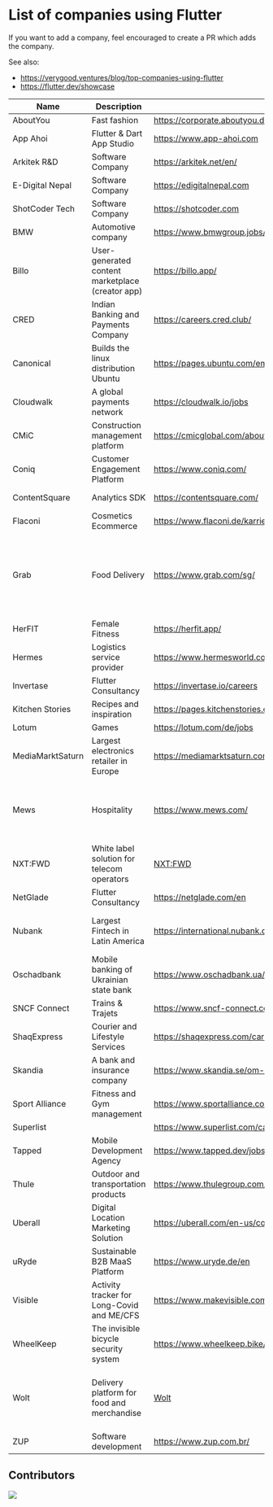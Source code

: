 # List of companies using Flutter

If you want to add a company, feel encouraged to create a PR which adds the company.

See also:

- https://verygood.ventures/blog/top-companies-using-flutter
- https://flutter.dev/showcase

| Name             | Description                                      | Link                                                                                | Country                                                                           |
| ---------------- | ------------------------------------------------ | ----------------------------------------------------------------------------------- | --------------------------------------------------------------------------------- |
| AboutYou         | Fast fashion                                     | https://corporate.aboutyou.de/en/career                                             | Germany                                                                           |
| App Ahoi         | Flutter & Dart App Studio                        | https://www.app-ahoi.com                                                            | Germany                                                                           |
| Arkitek R&D      | Software Company                                 | https://arkitek.net/en/                                                             | Turkey 
| E-Digital Nepal  | Software Company                                 | https://edigitalnepal.com                                                           | Nepal                                                                             |
| ShotCoder Tech   | Software Company                                 | https://shotcoder.com                                                               | Nepal   
| BMW              | Automotive company                               | https://www.bmwgroup.jobs/en.html                                                   | Germany                                                                           |
| Billo            | User-generated content marketplace (creator app) | https://billo.app/                                                                  | United States, Lithuania                                                          |
| CRED             | Indian Banking and Payments Company              | https://careers.cred.club/                                                          | India                                                                             |
| Canonical        | Builds the linux distribution Ubuntu             | https://pages.ubuntu.com/employee_engagement_campaign.html                          | Worldwide                                                                         |
| Cloudwalk        | A global payments network                        | https://cloudwalk.io/jobs                                                           | Brazil                                                                            |
| CMiC             | Construction management platform                 | https://cmicglobal.com/about-us/culture-careers                                     | Canada                                                                            |
| Coniq            | Customer Engagement Platform                     | https://www.coniq.com/                                                              | UK, Spain                                                                         |
| ContentSquare    | Analytics SDK                                    | https://contentsquare.com/                                                          | UK, Spain, France                                                                 |
| Flaconi          | Cosmetics Ecommerce                              | https://www.flaconi.de/karriere/                                                    | Germany                                                                           |
| Grab             | Food Delivery                                    | https://www.grab.com/sg/                                                            | Singapore, Malaysia, Indonesia, Thailand, Vietnam, Philippines, Cambodia, Myanmar |
| HerFIT           | Female Fitness                                   | https://herfit.app/                                                                 | Taiwan                                                                            |
| Hermes           | Logistics service provider                       | https://www.hermesworld.com/de/karriere/karriere-uebersicht/                        | Germany                                                                           |
| Invertase        | Flutter Consultancy                              | https://invertase.io/careers                                                        | Worldwide                                                                         |
| Kitchen Stories  | Recipes and inspiration                          | https://pages.kitchenstories.com/de/career                                          | Germany                                                                           |
| Lotum            | Games                                            | https://lotum.com/de/jobs                                                           | Germany                                                                           |
| MediaMarktSaturn | Largest electronics retailer in Europe           | https://mediamarktsaturn.com/                                                       | Germany, Spain                                                                    |
| Mews             | Hospitality                                      | https://www.mews.com/                                                               | UK, Spain, Czech Republic, Germany, Croatia, Netherlands                          |
| NXT:FWD          | White label solution for telecom operators       | [NXT:FWD](https://www.nxtfwd.com/)                                                  |                                                                                   |
| NetGlade         | Flutter Consultancy                              | https://netglade.com/en                                                             | Czechia                                                                           |
| Nubank           | Largest Fintech in Latin America                 | https://international.nubank.com.br/careers/                                        | Brazil, Germany, Mexico, Colombia                                                 |
| Oschadbank       | Mobile banking of Ukrainian state bank           | https://www.oschadbank.ua/mob-oschad                                                | Ukraine                                                                           |
| SNCF Connect     | Trains & Trajets                                 | https://www.sncf-connect.com/                                                       | France                                                                            |
| ShaqExpress      | Courier and Lifestyle Services                   | https://shaqexpress.com/careers                                                     | Ghana                                                                             |
| Skandia          | A bank and insurance company                     | https://www.skandia.se/om-oss/jobba-hos-oss/                                        | Sweden                                                                            |
| Sport Alliance   | Fitness and Gym management                       | https://www.sportalliance.com/en/                                                   | Europe                                                                            |
| Superlist        |                                                  | https://www.superlist.com/careers                                                   | Germany                                                                           |
| Tapped           | Mobile Development Agency                        | https://www.tapped.dev/jobs/                                                        | Germany                                                                           |
| Thule            | Outdoor and transportation products              | https://www.thulegroup.com/en/career                                                | Worldwide                                                                         |
| Uberall          | Digital Location Marketing Solution              | https://uberall.com/en-us/company/careers                                           | Worldwide                                                                         |
| uRyde            | Sustainable B2B MaaS Platform                    | https://www.uryde.de/en                                                             | Germany                                                                           |
| Visible          | Activity tracker for Long-Covid and ME/CFS       | https://www.makevisible.com/                                                        | United States, United Kingdom                                                     |
| WheelKeep        | The invisible bicycle security system            | https://www.wheelkeep.bike/                                                         | Netherlands, Ukraine                                                              |
| Wolt             | Delivery platform for food and merchandise       | [Wolt](https://careers.wolt.com/en/blog/tech/scaling-our-merchant-app-with-flutter) | Germany, Finland, Sweden, Denmark, Estonia, Israel                                |
| ZUP              | Software development                             | https://www.zup.com.br/                                                             | Brazil, US                                                                        |

## Contributors

<a href="https://github.com/ueman/companies_using_flutter/graphs/contributors">
  <img src="https://contrib.rocks/image?repo=ueman/companies_using_flutter" />
</a>
